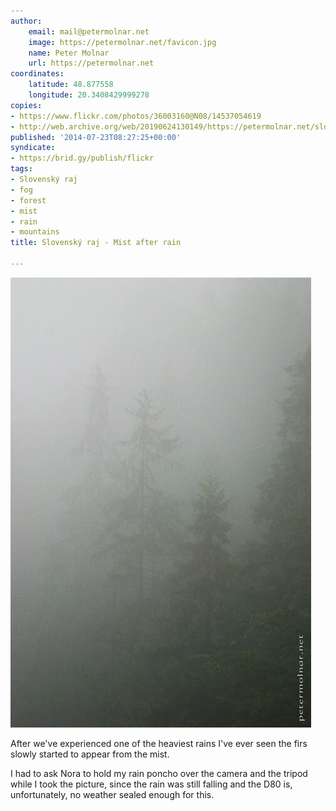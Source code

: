 ```yaml
---
author:
    email: mail@petermolnar.net
    image: https://petermolnar.net/favicon.jpg
    name: Peter Molnar
    url: https://petermolnar.net
coordinates:
    latitude: 48.877558
    longitude: 20.3408429999278
copies:
- https://www.flickr.com/photos/36003160@N08/14537054619
- http://web.archive.org/web/20190624130149/https://petermolnar.net/slovensky-raj-slovak-paradise-mist-after-rain/
published: '2014-07-23T08:27:25+00:00'
syndicate:
- https://brid.gy/publish/flickr
tags:
- Slovenský raj
- fog
- forest
- mist
- rain
- mountains
title: Slovenský raj - Mist after rain

---
```


![](slovensky-raj-slovak-paradise-mist-after-rain.jpg)

After we've experienced one of the heaviest rains I've ever seen the
firs slowly started to appear from the mist.

I had to ask Nora to hold my rain poncho over the camera and the tripod
while I took the picture, since the rain was still falling and the D80
is, unfortunately, no weather sealed enough for this.
